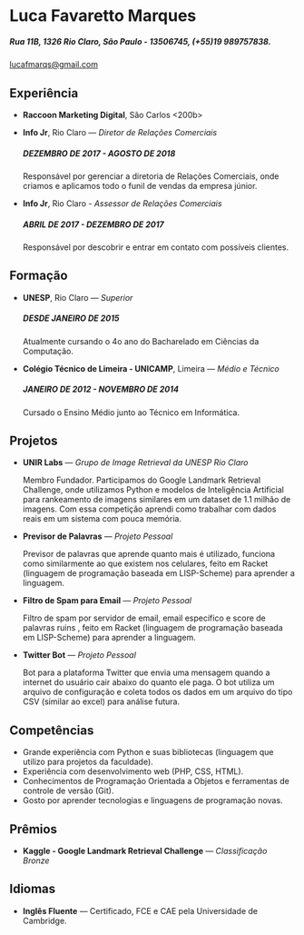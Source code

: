 # Luca Favaretto Marques

##### Rua 11B, 1326 Rio Claro, São Paulo - 13506745, (+55)19 989757838.

[lucafmarqs@gmail.com](mailto:lucafmarqs@gmail.com)

## Experiência
* **Raccoon Marketing Digital**, São Carlos <200b> 

* **Info Jr**, Rio Claro ​— _Diretor de Relações Comerciais_
  ##### DEZEMBRO DE 2017 - AGOSTO DE 2018
  
  Responsável por gerenciar a diretoria de Relações Comerciais, onde criamos e aplicamos todo o funil de vendas da empresa júnior.
* **Info Jr**, Rio Claro - _Assessor de Relações Comerciais_
  ##### ABRIL DE 2017 - DEZEMBRO DE 2017
  
  Responsável por descobrir e entrar em contato com possíveis clientes.
 
## Formação
 
* **UNESP**, Rio Claro ​— _Superior_
  ##### DESDE JANEIRO DE 2015
 
  Atualmente cursando o 4o ano do Bacharelado em Ciências da Computação.
* **Colégio Técnico de Limeira - UNICAMP**, Limeira ​— _Médio e Técnico_
  ##### JANEIRO DE 2012 - NOVEMBRO DE 2014
 
  Cursado o Ensino Médio junto ao Técnico em Informática.

## Projetos

* **UNIR Labs** ​— _Grupo de Image Retrieval da UNESP Rio Claro_
  
  Membro Fundador. Participamos do Google Landmark Retrieval Challenge, onde utilizamos Python e modelos de Inteligência Artificial para rankeamento de imagens similares em um dataset de 1.1 milhão de imagens. Com essa competição aprendi como trabalhar com dados reais em um sistema com pouca memória. 
* **Previsor de Palavras** ​— _Projeto Pessoal_
  
  Previsor de palavras que aprende quanto mais é utilizado, funciona como similarmente ao que existem nos celulares, feito em Racket (linguagem de programação baseada em LISP-Scheme) para aprender a linguagem.
* **Filtro de Spam para Email** ​— _Projeto Pessoal_

  Filtro de spam por servidor de email, email específico e score de palavras ruins , feito em Racket (linguagem de programação baseada em LISP-Scheme) para aprender a linguagem. 
* **Twitter Bot** ​— _Projeto Pessoal_

  Bot para a plataforma Twitter que envia uma mensagem quando a internet do usuário cair abaixo do quanto ele paga. O bot utiliza um arquivo de configuração e coleta todos os dados em um arquivo do tipo CSV (similar ao excel) para análise futura.
 
## Competências

* Grande experiência com Python e suas bibliotecas (linguagem que utilizo para projetos da faculdade).
* Experiência com desenvolvimento web (PHP, CSS, HTML).
* Conhecimentos de Programação Orientada a Objetos e ferramentas de controle de versão (Git).
* Gosto por aprender tecnologias e linguagens de programação novas.

## Prêmios

* **Kaggle - Google Landmark Retrieval Challenge** ​— _Classificação Bronze_

## Idiomas

* **Inglês Fluente** ​— Certificado, FCE e CAE pela Universidade de Cambridge.
